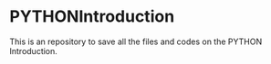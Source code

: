 # PYTHONIntroduction
This is an repository to save all the files and codes on the PYTHON Introduction.
